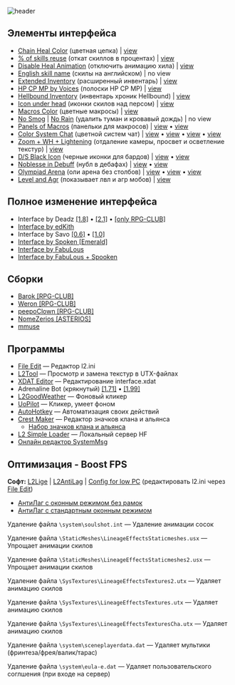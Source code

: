 

![header](https://sun9-31.userapi.com/IqWCkiQVp4akMgbZWI2eOM0feaH5H4WNck1Vbg/hdaAu8MFaAI.jpg)



## Элементы интерфейса

- [Chain Heal Color](files/Chain-Heal-Color.zip) (цветная цепка) | [view](https://i.imgur.com/kCOTYus.png)
- [% of skills reuse](files/Skill-Reuse.zip) (откат скиллов в процентах) | [view](https://i.imgur.com/zYAzIaL.png) 
- [Disable Heal Animation](files/Disable-Heal-Animation.zip) (отключить анимацию хила) | [view](https://imgur.com/ueWVAeg.png)
- [English skill name](files/En_Skillname.zip) (скилы на английском) | no view
- [Extended Inventory](files/Extended-Inventory.zip) (расширенный инвентарь) | [view](https://imgur.com/ls8A6gR.png)
- [HP CP MP by Voices](files/HP-CP-MP-by-Voices.zip) (полоски HP CP MP) | [view](https://imgur.com/ap7r7Vk.png)
- [Hellbound Inventory](files/Hellbound-Inventory.zip) (инвентарь хроник Hellbound) | [view](https://imgur.com/AXsxx8l.png)
- [Icon under head](files/Icon-Under-Head.zip) (иконки скилов над персом) | [view](https://imgur.com/xZZJxXy.png)
- [Macros Color](files/Macros-Color.zip) (цветные макросы) | [view](https://imgur.com/QKD7vD2.png)
- [No Smog](files/No-Smog.zip) | [No Rain](files/No-Rain.zip) (удалить туман и кровавый дождь) | no view
- [Panels of Macros](files/Panels-of-Macros.zip) (панельки для макросов) | [view](https://imgur.com/UJ969Xh.png) • [view](https://imgur.com/prTpV3p.png)
- [Color System Chat](files/Color-System-Chat.zip) (цветной систем чат) | [view](https://imgur.com/a/clS8Any) • [view](https://imgur.com/a/4aJSZdp) • [view](https://imgur.com/a/yvOrM7E) • [view](https://imgur.com/a/iWMyuL2)
- [Zoom + WH + Lightening](files/Zoom-WH-Lightening.zip) (отдаление камеры, просвет и осветление текстур) | [view](https://imgur.com/8ms2uyw.png)
- [D/S Black Icon](files/DS-Black-Icon.zip) (черные иконки для бардов) | [view](https://imgur.com/2NF5owL.png) • [view](https://imgur.com/Z90DWct.png)
- [Noblesse in Debuff](files/Noblesse-in-Debuff.zip) (нубл в дебафах) | [view](https://imgur.com/E08VvrK.png) • [view](https://imgur.com/DAArTV4.png)
- [Olympiad Arena](files/Olympiad-Arena.zip) (оли арена без столбов) | [view](https://imgur.com/I5fmTy6.png) • [view](https://imgur.com/q9mE0tc.png) • [view](https://imgur.com/k3R8z8a.png)
- [Level and Agr](files/Level-and-Agr.zip) (показывает лвл и агр мобов) | [view](https://imgur.com/DMNyY1Z.png)



## Полное изменение интерфейса

- Interface by Deadz [[1.8]](https://drive.google.com/file/d/1-fyM2evtY92XpkRlZwMkg7NTcoBpwL6A/view?usp=sharing) • [[2.1]](https://drive.google.com/file/d/1m3PNKBoGsF1HLjitp24cVLWH3yDIvmJC/view?usp=sharing) • [[only RPG-CLUB]](https://drive.google.com/file/d/1Q7zpc9opgjoib_1fKDFg3LJB3aPUuFiw/view?usp=sharing)
- [Interface by edKith](files/Interface-by-edKith.zip)
- Interface by Savo [[0.6]](https://drive.google.com/file/d/1asqvoaDA4rX19_XQD66Fbbtg5cptsXgc/view?usp=sharing) • [[1.0]](https://drive.google.com/file/d/1OwFopqCxeuVD6AKtzArvCbOsdLL1IbR-/view?usp=sharing)
- [Interface by Spoken [Emerald]](https://drive.google.com/file/d/1hnZhi-5puLKqgZGOQQPiG55ZO2rkq7nJ/view?usp=sharing)
- [Interface by FabuLous](https://drive.google.com/file/d/1lptutAvDhpdACu6Ghdi8VhsfYLc1Vntw/view?usp=sharing)
- [Interface by FabuLous + Spooken](https://drive.google.com/file/d/1MlT22oAKKJRl02bTkdElAvdPugI7FSeY/view?usp=sharing)



## Сборки

- [Barok [RPG-CLUB]](https://drive.google.com/file/d/1l9bhDCRMc2bnS4Xnfwp2ulwAJ1HIfHJ1/view?usp=sharing)
- [Weron [RPG-CLUB]](https://drive.google.com/file/d/1zqRv-ki_gIjN7DBvWrT-m2DCygueDXP2/view?usp=sharing)
- [peepoClown [RPG-CLUB]](https://drive.google.com/file/d/1cYpEhq6ci6OZPnFn7ORsgUB1_2vUbZY5/view?usp=sharing)
- [NomeZerios [ASTERIOS]](https://drive.google.com/file/d/1D3SW8qNAQ2NMu4824RbCjWuOm392mQ8r/view?usp=sharing)
- [mmuse](https://drive.google.com/file/d/1irdYL3KrTrkNngV6HHz_DMZTzeB1g_wN/view?usp=sharing)



## Программы

- [File Edit](https://drive.google.com/file/d/19Ue3x-FiMNlqGFu6gfBm3-X5ch1_lCbw/view?usp=sharing) — Редактор l2.ini
- [L2Tool](https://drive.google.com/file/d/12TKtMcjBZF5IUPeT8KOCQbAtxLMYakJM/view?usp=sharing) — Просмотр и замена текстур в UTX-файлах
- [XDAT Editor](https://drive.google.com/file/d/1QyuDebvbK2To7V2N89oTTHadOtqx7P2c/view?usp=sharing) — Редактирование interface.xdat
- Adrenaline Bot (крякнутый)  [[1.71]](https://drive.google.com/file/d/1gYCKky_Rn4ird4bnHh43vc0KsT4AB3Gn/view?usp=sharing) • [[1.99]](https://drive.google.com/file/d/1SsizwgeJ0phs_WrluyTJUvCpgSMt2xDv/view?usp=sharing)
- [L2GoodWeather](https://drive.google.com/file/d/1UGAs8RZHJTJZGWhF1vyZ9FI2pwrr8Scz/view?usp=sharing) — Фоновый кликер
- [UoPilot](https://uopilot.uokit.com/) — Кликер, умеет фоном
- [AutoHotkey](https://www.autohotkey.com/) — Автоматизация своих действий
- [Crest Maker](https://drive.google.com/file/d/1PEX9ztYZO-VRLLbwyWeJA6JrAoWal0GD/view?usp=sharing) — Редактор значков клана и альянса
  - [Набор значков клана и альянса](https://drive.google.com/file/d/1LPfuKhbclSmW0upH6BqvvYie8cCxZY_n/view?usp=sharing)
- [L2 Simple Loader](https://drive.google.com/file/d/1G0_w6qL4PqE8mrR40Ticq0e8j_tskrr6/view?usp=sharing) — Локальный сервер HF
- [Онлайн редактор SystemMsg](https://l2.zhumarin.ru/)



## Оптимизация - Boost FPS

**Софт:** [L2Lige](https://drive.google.com/file/d/1nWQHvDPfja3Yr77RXn75oMXmQZthfXs1/view?usp=sharing) | [L2AntiLag](https://drive.google.com/file/d/1Sx3O6DEmIkD_d8eQcOpOEuybwvViB-km/view?usp=sharing) | [Config for low PC](https://drive.google.com/file/d/1usoK4d8qhoZQboRCrLRmdXEw5oFhB0Ye/view?usp=sharing) (редактировать l2.ini через [File Edit](https://drive.google.com/file/d/19Ue3x-FiMNlqGFu6gfBm3-X5ch1_lCbw/view?usp=sharing))

- [АнтиЛаг с оконным режимом без рамок](https://drive.google.com/file/d/19vOjVSLjqomUZytCQ9YyVMGS8PXrbs8I/view?usp=sharing)
- [АнтиЛаг с стандартным оконным режимом](https://drive.google.com/file/d/1aLI5Mbwd1FkssbMJrUsWOiO2hkDHPvoN/view?usp=sharing)

Удаление файла `\system\soulshot.int` — Удаление анимации сосок

Удаление файла `\StaticMeshes\LineageEffectsStaticmeshes.usx` — Упрощает анимации скилов

Удаление файла `\StaticMeshes\LineageEffectsStaticmeshes2.usx` — Упрощает анимации скилов

Удаление файла `\SysTextures\LineageEffectsTextures2.utx` — Удаляет анимацию скилов

Удаление файла `\SysTextures\LineageEffectsTextures.utx` — Удаляет анимацию скилов

Удаление файла `\SysTextures\LineageEffectsTexturesСha.utx` — Удаляет анимацию скилов

Удаление файла `\system\sceneplayerdata.dat` — Удаляет мультики (фринтеза/фрея/валик/тарас)

Удаление файла `\system\eula-e.dat` — Удаляет пользовательского соглшения (при входе на сервер)
